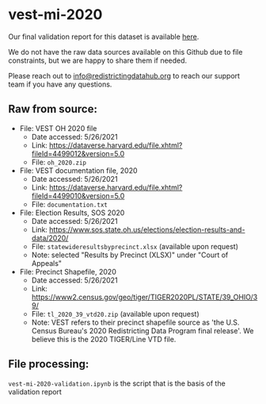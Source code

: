 # vest-mi-2020

Our final validation report for this dataset is available [here](https://redistrictingdatahub.org/dataset/vest-2020-michigan-precinct-boundaries-and-election-results-shapefile/).

We do not have the raw data sources available on this Github due to file constraints, but we are happy to share them if needed. 

Please reach out to info@redistrictingdatahub.org to reach our support team if you have any questions.

## Raw from source:

- File: VEST OH 2020 file
   - Date accessed: 5/26/2021
   - Link: https://dataverse.harvard.edu/file.xhtml?fileId=4499012&version=5.0
   - File: `oh_2020.zip`
- File: VEST documentation file, 2020
   - Date accessed: 5/26/2021
   - Link: https://dataverse.harvard.edu/file.xhtml?fileId=4499010&version=5.0
   - File: `documentation.txt`
- File: Election Results, SOS 2020
   - Date accessed: 5/26/2021
   - Link: https://www.sos.state.oh.us/elections/election-results-and-data/2020/
   - File: `statewideresultsbyprecinct.xlsx` (available upon request)
   - Note: selected "Results by Precinct (XLSX)" under "Court of Appeals"
- File: Precinct Shapefile, 2020 
   - Date accessed: 5/26/2021
   - Link: https://www2.census.gov/geo/tiger/TIGER2020PL/STATE/39_OHIO/39/
   - File: `tl_2020_39_vtd20.zip` (available upon request)
   - Note: VEST refers to their precinct shapefile source as 'the U.S. Census Bureau's 2020 Redistricting Data Program final release'. We believe this is the 2020 TIGER/Line VTD file. 

## File processing:

`vest-mi-2020-validation.ipynb` is the script that is the basis of the validation report
